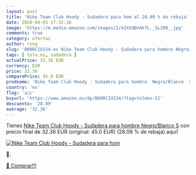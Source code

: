 ```yaml
---
layout: post
title: 'Nike Team Club Hoody - Sudadera para hom al 28.09 % de rebaja'
date: 2020-04-03 17:32:18
image: 'https://m.media-amazon.com/images/I/41XXdBnAkfL._SL200_.jpg'
comments: true
category: ofertas
author: ring
slug: 'B00RCIU1S4-es Nike Team Club Hoody - Sudadera para hombre Negro/Blanco S'
tags: [ tole.es, sudadera ]
actualPrice: 32.36 EUR
currency: EUR
price: 32.36
comparePrice: 45.0 EUR
prodname: 'Nike Team Club Hoody - Sudadera para hombre  Negro/Blanco  S'
country: 'es'
flag: '🇪🇸'
buyurl: 'https://www.amazon.es/dp/B00RCIU1S4/?tag=tolees-21'
descuento: '28.09'
average: '32.36'
---
```


Tienes [Nike Team Club Hoody - Sudadera para hombre  Negro/Blanco  S](https://www.amazon.es/dp/B00RCIU1S4/?tag=tolees-21) con precio final de  32.36 EUR (original: 45.0 EUR) (28.09 %  de rebaja) aqui!

[![Nike Team Club Hoody - Sudadera para hom](https://m.media-amazon.com/images/I/41XXdBnAkfL._SL200_.jpg)](https://www.amazon.es/dp/B00RCIU1S4/?tag=tolees-21)

🔎:


[🛒 Comprar!!!](https://www.amazon.es/dp/B00RCIU1S4/?tag=tolees-21)
